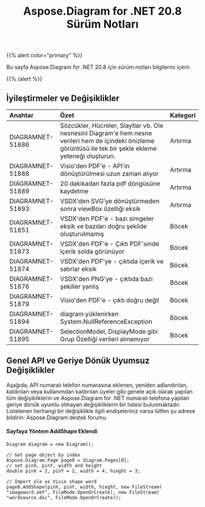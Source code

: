 ﻿---
title: Aspose.Diagram for .NET 20.8 Sürüm Notları
type: docs
weight: 14
url: /tr/net/aspose-diagram-for-net-20-8-release-notes/
---
{{% alert color="primary" %}}

Bu sayfa Aspose.Diagram for .NET 20.8 için sürüm notları bilgilerini içerir.

{{% /alert %}}
## **İyileştirmeler ve Değişiklikler**  ##

|**Anahtar**|**Özet**|**Kategori**|
|:- |:- |:- |
|DIAGRAMNET-51886|Sözcükler, Hücreler, Slaytlar vb. Ole nesnesini Diagram'e hem nesne verileri hem de içindeki önizleme görüntüsü ile tek bir şekle ekleme yeteneği oluşturun.|Artırma|
|DIAGRAMNET-51888|Visio'den PDF'e - API'in dönüştürülmesi uzun zaman alıyor|Artırma|
|DIAGRAMNET-51889|20 dakikadan fazla pdf döngüsüne kaydetme|Artırma|
|DIAGRAMNET-51893|VSDX'den SVG'ye dönüştürmeden sonra viewBox özelliği eksik|Artırma|
|DIAGRAMNET-51851|VSDX'den PDF'e - bazı simgeler eksik ve bazıları doğru şekilde oluşturulmamış|Böcek|
|DIAGRAMNET-51873|VSDX'den PDF'e - Çıktı PDF'sinde içerik solda görünüyor|Böcek|
|DIAGRAMNET-51874|VSDX'den PDF'ye - çıktıda içerik ve satırlar eksik|Böcek|
|DIAGRAMNET-51876|VSDX'den PNG'ye - çıktıda bazı şekiller yanlış|Böcek|
|DIAGRAMNET-51879|Visio'den PDF'e - çıktı doğru değil|Böcek|
|DIAGRAMNET-51894|diagram yüklenirken System.NullReferenceException|Böcek|
|DIAGRAMNET-51895|SelectionModel, DisplayMode gibi Grup Özelliği verileri alınamıyor|Böcek|

## **Genel API ve Geriye Dönük Uyumsuz Değişiklikler**  ##
Aşağıda, API numaralı telefon numarasına eklenen, yeniden adlandırılan, kaldırılan veya kullanımdan kaldırılan üyeler gibi genele açık olarak yapılan tüm değişikliklerin ve Aspose.Diagram for .NET numaralı telefona yapılan geriye dönük uyumlu olmayan değişikliklerin bir listesi bulunmaktadır. Listelenen herhangi bir değişiklikle ilgili endişeleriniz varsa lütfen şu adrese bildirin: Aspose.Diagram destek forumu.

####  Sayfaya Yöntem AddShape Eklendi ####
```
Diagram diagram = new Diagram();

// Get page object by index
Aspose.Diagram.Page page0 = diagram.Pages[0];
// set pinX, pinY, width and height
double pinX = 2, pinY = 2, width = 4, hieght = 3;

// Import ole as Visio shape word
page0.AddShape(pinX, pinY, width, hieght, new FileStream( "imageword.emf", FileMode.OpenOrCreate), new FileStream( "wordsource.doc", FileMode.OpenOrCreate));
```
